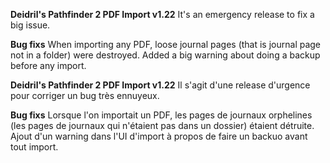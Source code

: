**Deidril's Pathfinder 2 PDF Import v1.22**
It's an emergency release to fix a big issue. 

**Bug fixs**
When importing any PDF, loose journal pages (that is journal page not in a folder)
were destroyed. 
Added a big warning about doing a backup before any import.

**Deidril's Pathfinder 2 PDF Import v1.22**
Il s'agit d'une release d'urgence pour corriger un bug très ennuyeux.

**Bug fixs**
Lorsque l'on importait un PDF, les pages de journaux orphelines (les pages de journaux qui n'étaient pas dans un dossier)
étaient détruite.
Ajout d'un warning dans l'UI d'import à propos de faire un backuo avant tout import.
